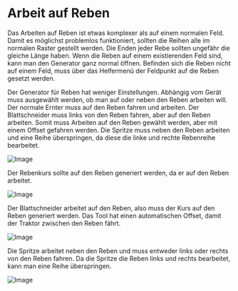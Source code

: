 # Arbeit auf Reben


Das Arbeiten auf Reben ist etwas komplexer als auf einem normalen Feld.
Damit es möglichst problemlos funktioniert, sollten die Reihen alle im normalen Raster gestellt werden.
Die Enden jeder Rebe sollten ungefähr die gleiche Länge haben.
Wenn die Reben auf einem existierenden Feld sind, kann man den Generator ganz normal öffnen.
Befinden sich die Reben nicht auf einem Feld, muss über das Helfermenü der Feldpunkt auf die Reben gesetzt werden.



Der Generator für Reben hat weniger Einstellungen.
Abhängig vom Gerät muss ausgewählt werden, ob man auf oder neben den Reben arbeiten will.
Der normale Ernter muss auf den Reben fahren und arbeiten.
Der Blattschneider muss links von den Reben fahren, aber auf den Reben arbeiten. Somit muss Arbeiten auf den Reben gewählt werden,
aber mit einem Offset gefahren werden.
Die Spritze muss neben den Reben arbeiten und eine Reihe überspringen, da diese die linke und rechte Rebenreihe bearbeitet.


![Image](assets/vineworkgen_0_0_765_510.png)


Der Rebenkurs sollte auf den Reben generiert werden, da er auf den Reben arbeitet.


![Image](assets/vineworkharvest_0_0_765_510.png)


Der Blattschneider arbeitet auf den Reben, also muss der Kurs auf den Reben generiert werden.
Das Tool hat einen automatischen Offset, damit der Traktor zwischen den Reben fährt.


![Image](assets/vineworkpruner_0_0_765_510.png)


Die Spritze arbeitet neben den Reben und muss entweder links oder rechts von den Reben fahren.
Da die Spritze die Reben links und rechts bearbeitet, kann man eine Reihe überspringen.


![Image](assets/vineworkspray_0_0_765_510.png)

